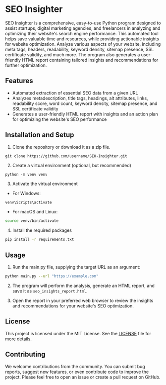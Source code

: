 
# SEO Insighter

SEO Insighter is a comprehensive, easy-to-use Python program designed to assist startups, digital marketing agencies, and freelancers in analyzing and optimizing their website's search engine performance. This automated tool helps save valuable time and resources, while providing actionable insights for website optimization. Analyze various aspects of your website, including meta tags, headers, readability, keyword density, sitemap presence, SSL certificate validity, and much more. The program also generates a user-friendly HTML report containing tailored insights and recommendations for further optimization.

## Features
- Automated extraction of essential SEO data from a given URL
- Analyzes metadescription, title tags, headings, alt attributes, links, readability score, word count, keyword density, sitemap presence, and SSL certificate validity
- Generates a user-friendly HTML report with insights and an action plan for optimizing the website's SEO performance

## Installation and Setup
1. Clone the repository or download it as a zip file.
```
git clone https://github.com/username/SEO-Insighter.git
```

2. Create a virtual environment (optional, but recommended)

```
python -m venv venv
```

3. Activate the virtual environment

- For Windows:
```bash
venv\Scripts\activate
```

- For macOS and Linux:
```bash
source venv/bin/activate
```

4. Install the required packages
```bash
pip install -r requirements.txt
```

## Usage
1. Run the main.py file, supplying the target URL as an argument:
```bash
python main.py --url "https://example.com"
```

2. The program will perform the analysis, generate an HTML report, and save it as `seo_insights_report.html`.

3. Open the report in your preferred web browser to review the insights and recommendations for your website's SEO optimization.

## License
This project is licensed under the MIT License. See the [LICENSE](LICENSE) file for more details.

## Contributing
We welcome contributions from the community. You can submit bug reports, suggest new features, or even contribute code to improve the project. Please feel free to open an issue or create a pull request on GitHub.